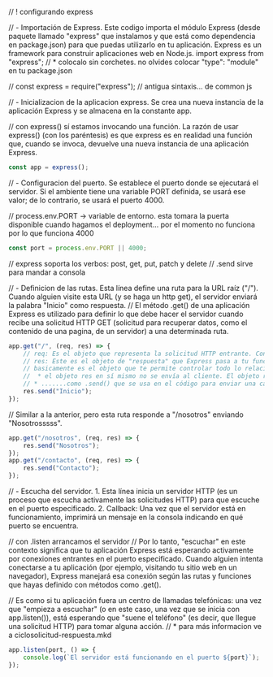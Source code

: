 // ! configurando express

// - Importación de Express. Este codigo importa el módulo Express (desde paquete llamado "express" que instalamos y que está como dependencia en package.json) para que puedas utilizarlo en tu aplicación. Express es un framework para construir aplicaciones web en Node.js.
import express from "express"; // * colocalo sin corchetes. no olvides colocar "type": "module" en tu package.json

// const express = require("express"); // antigua sintaxis... de common js

// - Inicializacion de la aplicacion express. Se crea una nueva instancia de la aplicación Express y se almacena en la constante app.

// con express() sí estamos invocando una función. La razón de usar express() (con los paréntesis) es que express es en realidad una función que, cuando se invoca, devuelve una nueva instancia de una aplicación Express.

```javascript
const app = express();
```
// - Configuracion del puerto. Se establece el puerto donde se ejecutará el servidor. Si el ambiente tiene una variable PORT definida, se usará ese valor; de lo contrario, se usará el puerto 4000.

// process.env.PORT -> variable de entorno. esta tomara la puerta disponible cuando hagamos el deployment... por el momento no funciona por lo que funciona 4000

```javascript
const port = process.env.PORT || 4000;
```

// express soporta los verbos: post, get, put, patch y delete
// .send sirve para mandar a consola

// - Definicion de las rutas. Esta línea define una ruta para la URL raíz ("/"). Cuando alguien visite esta URL (y se haga un http get), el servidor enviará la palabra "Inicio" como respuesta.
// El método .get() de una aplicación Express es utilizado para definir lo que debe hacer el servidor cuando recibe una solicitud HTTP GET (solicitud para recuperar datos, como el contenido de una pagina, de un servidor) a una determinada ruta.

```javascript
app.get("/", (req, res) => {
    // req: Es el objeto que representa la solicitud HTTP entrante. Contiene información sobre la solicitud del cliente, como las cabeceras, los parámetros de la URL, los datos del cuerpo, etc.
    // res: Este es el objeto de "respuesta" que Express pasa a tu función callback. Este objeto contiene varios métodos que te permiten enviar una respuesta HTTP de vuelta al cliente (normalmente un navegador web).......
    // basicamente es el objeto que te permite controlar todo lo relacionado con la respuesta HTTP que tu servidor enviará de vuelta al cliente.
    //  * el objeto res en sí mismo no se envía al cliente. El objeto res es una herramienta proporcionada por Express que te permite construir la respuesta HTTP que sí se enviará al cliente
    // * .......como .send() que se usa en el código para enviar una cadena de texto (o json, objetos y más) como respuesta.
    res.send("Inicio");
});
```

// Similar a la anterior, pero esta ruta responde a "/nosotros" enviando "Nosotrosssss".

```javascript
app.get("/nosotros", (req, res) => {
    res.send("Nosotros");
});
app.get("/contacto", (req, res) => {
    res.send("Contacto");
});
```

// - Escucha del servidor. 1. Esta línea inicia un servidor HTTP (es un proceso que escucha activamente las solicitudes HTTP) para que escuche en el puerto especificado. 2. Callback: Una vez que el servidor está en funcionamiento, imprimirá un mensaje en la consola indicando en qué puerto se encuentra.

// con .listen arrancamos el servidor
// Por lo tanto, "escuchar" en este contexto significa que tu aplicación Express está esperando activamente por conexiones entrantes en el puerto especificado. Cuando alguien intenta conectarse a tu aplicación (por ejemplo, visitando tu sitio web en un navegador), Express manejará esa conexión según las rutas y funciones que hayas definido con métodos como .get().

// Es como si tu aplicación fuera un centro de llamadas telefónicas: una vez que "empieza a escuchar" (o en este caso, una vez que se inicia con app.listen()), está esperando que "suene el teléfono" (es decir, que llegue una solicitud HTTP) para tomar alguna acción.
// * para más informacion ve a ciclosolicitud-respuesta.mkd
```javascript
app.listen(port, () => {
    console.log(`El servidor está funcionando en el puerto ${port}`);
});
```

